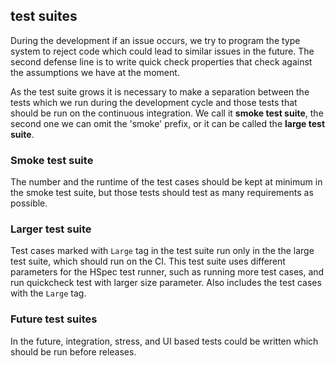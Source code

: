 ## test suites

During the development if an issue occurs, we try to program the type system
to reject code which could lead to similar issues in the future. The second
defense line is to write quick check properties that check against the
assumptions we have at the moment.

As the test suite grows it is necessary to make a separation between the
tests which we run during the development cycle and those tests that should
be run on the continuous integration. We call it **smoke test suite**,
the second one we can omit the 'smoke' prefix, or it can be called the
**large test suite**.

### Smoke test suite

The number and the runtime of the test cases should be kept at minimum
in the smoke test suite, but those tests should test as many requirements
as possible.

### Larger test suite

Test cases marked with `Large` tag in the test suite run only in the
the large test suite, which should run on the CI. This test
suite uses different parameters for the HSpec test runner, such as
running more test cases, and run quickcheck test with larger size
parameter. Also includes the test cases with the `Large` tag.

### Future test suites

In the future, integration, stress, and UI based tests could be written
which should be run before releases.
